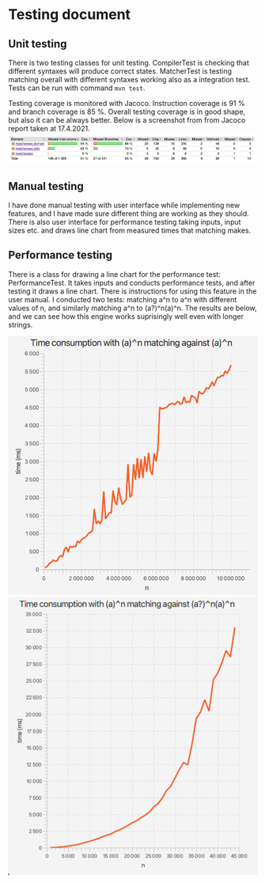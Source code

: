 # Testing document

## Unit testing

There is two testing classes for unit testing. 
CompilerTest is checking that different syntaxes will produce correct states. 
MatcherTest is testing matching overall with different syntaxes working also as a integration test.
Tests can be run with command `mvn test`.

Testing coverage is monitored with Jacoco. Instruction coverage is 91 % and branch coverage is 85 %. 
Overall testing coverage is in good shape, but also it can be always better. Below is a screenshot from from Jacoco report taken at 17.4.2021.
![jacoco](./resources/testcov.png)

## Manual testing

I have done manual testing with user interface while implementing new features, and I have made sure different thing are working as they should. 
There is also user interface for performance testing taking inputs, input sizes etc. and draws line chart from measured times that matching makes.

## Performance testing

There is a class for drawing a line chart for the performance test: PerformanceTest. 
It takes inputs and conducts performance tests, and after testing it draws a line chart. 
There is instructions for using this feature in the user manual.
I conducted two tests: matching a^n to a^n with different values of n, and similarly matching a^n to (a?)^n(a)^n. 
The results are below, and we can see how this engine works suprisingly well even with longer strings.

![linechart](./resources/a.png)
![linechart](./resources/a%3Fa.png)
